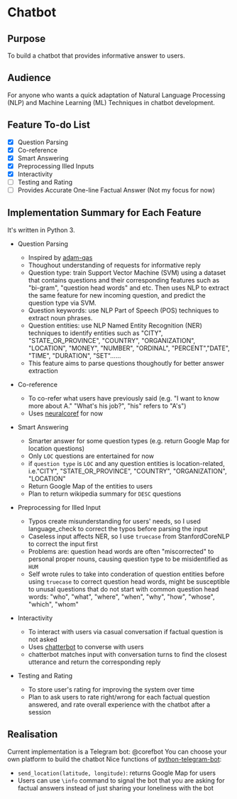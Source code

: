 # Chatbot

## Purpose
To build a chatbot that provides informative answer to users.

## Audience
For anyone who wants a quick adaptation of Natural Language Processing (NLP) and Machine Learning (ML) Techniques in chatbot development.
 
## Feature To-do List
- [x] Question Parsing
- [x] Co-reference
- [x] Smart Answering
- [x] Preprocessing Illed Inputs
- [x] Interactivity
- [ ] Testing and Rating
- [ ] Provides Accurate One-line Factual Answer (Not my focus for now)

## Implementation Summary for Each Feature
It's written in Python 3.
* Question Parsing
    * Inspired by [adam-qas](https://github.com/5hirish/adam_qas)
    * Thoughout understanding of requests for informative reply
    * Question type: train Support Vector Machine (SVM) using a dataset that contains questions and their corresponding features such as "bi-gram", "question head words" and etc. Then uses NLP to extract the same feature for new incoming question, and predict the question type via SVM.
    * Question keywords: use NLP Part of Speech (POS) techniques to extract noun phrases.
    * Question entities: use NLP Named Entity Recognition (NER) techniques to identify entities such as "CITY", "STATE_OR_PROVINCE", "COUNTRY", "ORGANIZATION", "LOCATION", "MONEY", "NUMBER", "ORDINAL", "PERCENT","DATE", "TIME", "DURATION", "SET"……
    * This feature aims to parse questions thoughoutly for better answer extraction

* Co-reference
    * To co-refer what users have previously said (e.g. "I want to know more about A." "What's his job?", "his" refers to "A's")
    * Uses [neuralcoref](https://github.com/huggingface/neuralcoref) for now

* Smart Answering
    * Smarter answer for some question types (e.g. return Google Map for location questions)
    * Only `LOC` questions are entertained for now
    * if `question type` is `LOC` and any question entities is location-related, i.e."CITY", "STATE_OR_PROVINCE", "COUNTRY", "ORGANIZATION", "LOCATION" 
    * Return Google Map of the entities to users
    * Plan to return wikipedia summary for `DESC` questions

* Preprocessing for Illed Input
    * Typos create misunderstanding for users' needs, so I used language_check to correct the typos before parsing the input
    * Caseless input affects NER, so I use `truecase` from StanfordCoreNLP to correct the input first
    * Problems are: question head words are often "miscorrected" to personal proper nouns, causing question type to be misidentified as `HUM`
    * Self wrote rules to take into conderation of question entities before using `truecase` to correct question head words, might be susceptible to unusal questions that do not start with common question head words: "who", "what", "where", "when", "why", "how", "whose", "which", "whom"

* Interactivity
    * To interact with users via casual conversation if factual question is not asked
    * Uses [chatterbot](https://github.com/gunthercox/ChatterBot) to converse with users
    * chatterbot matches input with conversation turns to find the closest utterance and return the corresponding reply

* Testing and Rating
    * To store user's rating for improving the system over time
    * Plan to ask users to rate right/wrong for each factual question answered, and rate overall experience with the chatbot after a session

## Realisation
Current implementation is a Telegram bot: @corefbot
You can choose your own platform to build the chatbot
Nice functions of [python-telegram-bot](https://github.com/python-telegram-bot/python-telegram-bot):
* `send_location(latitude, longitude)`: returns Google Map for users
* Users can use `\info` command to signal the bot that you are asking for factual answers instead of just sharing your loneliness with the bot





